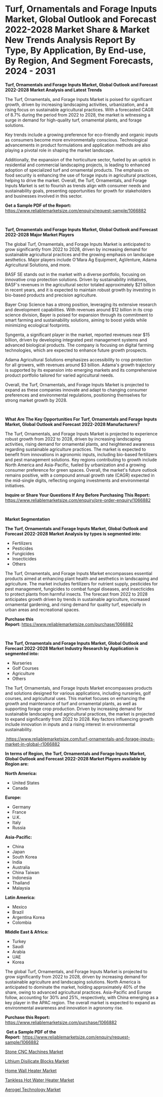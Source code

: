 <p><h1>Turf, Ornamentals and Forage Inputs Market, Global Outlook and Forecast 2022-2028 Market Share & Market New Trends Analysis Report By Type, By Application, By End-use, By Region, And Segment Forecasts, 2024 - 2031</h1></p><p><strong>Turf, Ornamentals and Forage Inputs Market, Global Outlook and Forecast 2022-2028 Market Analysis and Latest Trends</strong></p>
<p><p>The Turf, Ornamentals, and Forage Inputs Market is poised for significant growth, driven by increasing landscaping activities, urbanization, and a rising focus on sustainable agricultural practices. With a forecasted CAGR of 8.7% during the period from 2022 to 2028, the market is witnessing a surge in demand for high-quality turf, ornamental plants, and forage solutions. </p><p>Key trends include a growing preference for eco-friendly and organic inputs as consumers become more environmentally conscious. Technological advancements in product formulations and application methods are also playing a pivotal role in shaping the market landscape. </p><p>Additionally, the expansion of the horticulture sector, fueled by an uptick in residential and commercial landscaping projects, is leading to enhanced adoption of specialized turf and ornamental products. The emphasis on food security is enhancing the use of forage inputs in agricultural practices, helping to drive the market. Overall, the Turf, Ornamentals, and Forage Inputs Market is set to flourish as trends align with consumer needs and sustainability goals, presenting opportunities for growth for stakeholders and businesses involved in this sector.</p></p>
<p><strong>Get a Sample PDF of the Report:&nbsp;</strong> <a href="https://www.reliablemarketsize.com/enquiry/request-sample/1066882">https://www.reliablemarketsize.com/enquiry/request-sample/1066882</a></p>
<p>&nbsp;</p>
<p><strong>Turf, Ornamentals and Forage Inputs Market, Global Outlook and Forecast 2022-2028 Major Market Players</strong></p>
<p><p>The global Turf, Ornamentals, and Forage Inputs Market is anticipated to grow significantly from 2022 to 2028, driven by increasing demand for sustainable agricultural practices and the growing emphasis on landscape aesthetics. Major players include O'Mara Ag Equipment, AgVenture, Adama Agricultural Solutions, and more.</p><p>BASF SE stands out in the market with a diverse portfolio, focusing on innovative crop protection solutions. Driven by sustainability initiatives, BASF's revenues in the agricultural sector totaled approximately $21 billion in recent years, and it is expected to maintain robust growth by investing in bio-based products and precision agriculture.</p><p>Bayer Crop Science has a strong position, leveraging its extensive research and development capabilities. With revenues around $12 billion in its crop science division, Bayer is poised for expansion through its commitment to smart farming and sustainability solutions, aiming to boost yields while minimizing ecological footprints.</p><p>Syngenta, a significant player in the market, reported revenues near $15 billion, driven by developing integrated pest management systems and advanced biological products. The company is focusing on digital farming technologies, which are expected to enhance future growth prospects.</p><p>Adama Agricultural Solutions emphasizes accessibility to crop protection for all growers, with revenues around $3 billion. Adama's growth trajectory is supported by its expansion into emerging markets and its comprehensive product portfolio tailored for varied agricultural needs.</p><p>Overall, the Turf, Ornamentals, and Forage Inputs Market is projected to expand as these companies innovate and adapt to changing consumer preferences and environmental regulations, positioning themselves for strong market growth by 2028.</p></p>
<p>&nbsp;</p>
<p><strong>What Are The Key Opportunities For Turf, Ornamentals and Forage Inputs Market, Global Outlook and Forecast 2022-2028 Manufacturers?</strong></p>
<p><p>The Turf, Ornamentals, and Forage Inputs Market is projected to experience robust growth from 2022 to 2028, driven by increasing landscaping activities, rising demand for ornamental plants, and heightened awareness regarding sustainable agriculture practices. The market is expected to benefit from innovations in agronomic inputs, including bio-based fertilizers and pest management solutions. Key regions contributing to growth include North America and Asia-Pacific, fueled by urbanization and a growing consumer preference for green spaces. Overall, the market's future outlook remains positive, with a compound annual growth rate (CAGR) expected in the mid-single digits, reflecting ongoing investments and environmental initiatives.</p></p>
<p><strong>Inquire or Share Your Questions If Any Before Purchasing This Report:</strong> <a href="https://www.reliablemarketsize.com/enquiry/pre-order-enquiry/1066882">https://www.reliablemarketsize.com/enquiry/pre-order-enquiry/1066882</a></p>
<p>&nbsp;</p>
<p><strong>Market Segmentation</strong></p>
<p><strong>The Turf, Ornamentals and Forage Inputs Market, Global Outlook and Forecast 2022-2028 Market Analysis by types is segmented into:</strong></p>
<p><ul><li>Fertilizers</li><li>Pesticides</li><li>Fungicides</li><li>Insecticides</li><li>Others</li></ul></p>
<p><p>The Turf, Ornamentals, and Forage Inputs Market encompasses essential products aimed at enhancing plant health and aesthetics in landscaping and agriculture. The market includes fertilizers for nutrient supply, pesticides for pest management, fungicides to combat fungal diseases, and insecticides to protect plants from harmful insects. The forecast from 2022 to 2028 anticipates growth driven by trends in sustainable agriculture, increased ornamental gardening, and rising demand for quality turf, especially in urban areas and recreational spaces.</p></p>
<p><strong>Purchase this Report:&nbsp;</strong><a href="https://www.reliablemarketsize.com/purchase/1066882">https://www.reliablemarketsize.com/purchase/1066882</a></p>
<p>&nbsp;</p>
<p><strong>The Turf, Ornamentals and Forage Inputs Market, Global Outlook and Forecast 2022-2028 Market Industry Research by Application is segmented into:</strong></p>
<p><ul><li>Nurseries</li><li>Golf Courses</li><li>Agriculture</li><li>Others</li></ul></p>
<p><p>The Turf, Ornamentals, and Forage Inputs Market encompasses products and solutions designed for various applications, including nurseries, golf courses, and agricultural uses. This market focuses on enhancing the growth and maintenance of turf and ornamental plants, as well as supporting forage crop production. Driven by increasing demand for sustainable landscaping and agricultural practices, the market is projected to expand significantly from 2022 to 2028. Key factors influencing growth include innovation in inputs and a rising interest in environmental sustainability.</p></p>
<p><a href="https://www.reliablemarketsize.com/turf-ornamentals-and-forage-inputs-market-in-global-r1066882">&nbsp;https://www.reliablemarketsize.com/turf-ornamentals-and-forage-inputs-market-in-global-r1066882</a></p>
<p><strong>In terms of Region, the Turf, Ornamentals and Forage Inputs Market, Global Outlook and Forecast 2022-2028 Market Players available by Region are:</strong></p>
<p>
    <p> <strong> North America: </strong>
        <ul>
            <li>United States</li>
            <li>Canada</li>
        </ul>
        </p> 
    <p> <strong> Europe: </strong>
        <ul>
            <li>Germany</li>
            <li>France</li>
            <li>U.K.</li>
            <li>Italy</li>
            <li>Russia</li>
        </ul>
        </p> 
    <p> <strong> Asia-Pacific: </strong>
        <ul>
            <li>China</li>
            <li>Japan</li>
            <li>South Korea</li>
            <li>India</li>
            <li>Australia</li>
            <li>China Taiwan</li>
            <li>Indonesia</li>
            <li>Thailand</li>
            <li>Malaysia</li>
        </ul>
        </p> 
    <p> <strong> Latin America: </strong>
        <ul>
            <li>Mexico</li>
            <li>Brazil</li>
            <li>Argentina Korea</li>
            <li>Colombia</li>
        </ul>
        </p> 
    <p> <strong> Middle East & Africa: </strong>
        <ul>
            <li>Turkey</li>
            <li>Saudi</li>
            <li>Arabia</li>
            <li>UAE</li>
            <li>Korea</li>
        </ul>
    </p>
    </p>
<p><p>The global Turf, Ornamentals, and Forage Inputs Market is projected to grow significantly from 2022 to 2028, driven by increasing demand for sustainable agriculture and landscaping solutions. North America is anticipated to dominate the market, holding approximately 40% of the share, owing to advanced agricultural practices. Asia-Pacific and Europe follow, accounting for 30% and 25%, respectively, with China emerging as a key player in the APAC region. The overall market is expected to expand as environmental awareness and innovation in agronomy rise.</p></p>
<p><strong>Purchase this Report: </strong><a href="https://www.reliablemarketsize.com/purchase/1066882">https://www.reliablemarketsize.com/purchase/1066882</a></p>
<p>&nbsp;<strong>Get a Sample PDF of the Report:&nbsp;&nbsp;</strong><a href="https://www.reliablemarketsize.com/enquiry/request-sample/1066882">https://www.reliablemarketsize.com/enquiry/request-sample/1066882</a></p>
<p><strong></strong></p>
<p><p><a href="https://www.linkedin.com/pulse/evaluating-global-stone-cnc-machines-market-trends-growth-flplf?trackingId=0arVEUBHRL%2BPFpT9CchBFQ%3D%3D">Stone CNC Machines Market</a></p><p><a href="https://issuu.com/reportprime-2/docs/lithium-disilicate-blocks-market-si_1b1d132a6b05d1">Lithium Disilicate Blocks Market</a></p><p><a href="https://medium.com/@amanda.slater3544357/the-home-wall-heater-market-prioritizes-cost-control-and-efficiency-enhancement-a63f46280b86">Home Wall Heater Market</a></p><p><a href="https://medium.com/@keith.sutherland8067/this-report-aims-to-deliver-an-in-depth-analysis-of-the-global-tankless-hot-water-heater-market-baf5cbbe191c">Tankless Hot Water Heater Market</a></p><p><a href="https://issuu.com/reportprime-2/docs/aerogel-technology-market-size-2030_ec4707e2c416a8">Aerogel Technology Market</a></p></p>
